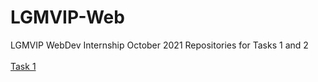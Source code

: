 # LGMVIP-Web
LGMVIP WebDev Internship October 2021 Repositories for Tasks 1 and 2<br><br>
<a href="">Task 1</a>
